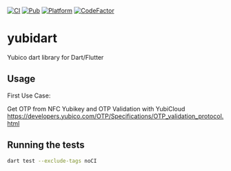 [![CI](https://github.com/archethic-foundation/yubidart/actions/workflows/ci.yaml/badge.svg)](https://github.com/archethic-foundation/yubidart/actions/workflows/ci.yaml) [![Pub](https://img.shields.io/pub/v/yubidart.svg)](https://pub.dartlang.org/packages/yubidart) [![Platform](https://img.shields.io/badge/Platform-Flutter-02569B?logo=flutter)](https://flutter.dev) [![CodeFactor](https://www.codefactor.io/repository/github/archethic-foundation/yubidart/badge)](https://www.codefactor.io/repository/github/archethic-foundation/yubidart)

# yubidart

Yubico dart library for Dart/Flutter

## Usage

First Use Case:

Get OTP from NFC Yubikey and OTP Validation with YubiCloud
https://developers.yubico.com/OTP/Specifications/OTP_validation_protocol.html

## Running the tests

```bash
dart test --exclude-tags noCI
```

